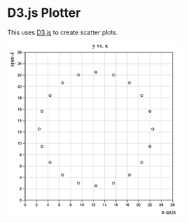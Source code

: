 # D3.js Plotter

This uses <a href="https://github.com/d3/d3/wiki">D3.js</a> to create scatter plots.

<img width="400px" src="https://github.com/rubiculite/d3js_plotter/blob/master/docs/pics/scatter_plot.png">

